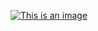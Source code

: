 [![This is an image](https://myoctocat.com/assets/images/base-octocat.svg)](https://github.com/majidypd/testgh/actions/workflows/ci.yaml/badge.svg)